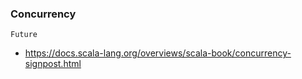 ### Concurrency

`Future`

- https://docs.scala-lang.org/overviews/scala-book/concurrency-signpost.html
